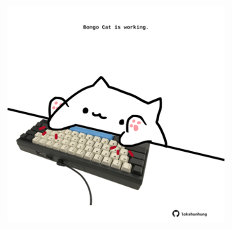 <!-- built at 15/06/2021, 21:01:22 UTC -->
<p align="center">
  <img width="500" height="500" src="./ReadmeImage.svg">
</p>
